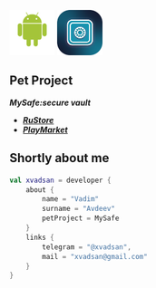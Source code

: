 <img src="https://github.com/devicons/devicon/blob/master/icons/android/android-original-wordmark.svg" alt="drawing" width="80"/>   <a href="https://play.google.com/store/apps/details?id=ru.devrobots.privateCard&hl=ru&gl=US">
    <img src="https://github.com/xvadsan/BlankMVVM/blob/develop/app/src/main/res/drawable/am_icon.webp" alt="drawing" width="80"/>
</a>
## Pet Project
***MySafe:secure vault***
- [***RuStore***](https://www.rustore.ru/catalog/app/ru.devrobots.privateCard)
- [***PlayMarket***](https://play.google.com/store/apps/details?id=ru.devrobots.privateCard&hl=ru&gl=US)

## Shortly about me
```kotlin
val xvadsan = developer {
    about {
        name = "Vadim"
        surname = "Avdeev"
        petProject = MySafe
    }
    links {
        telegram = "@xvadsan",
        mail = "xvadsan@gmail.com"
    }
}

